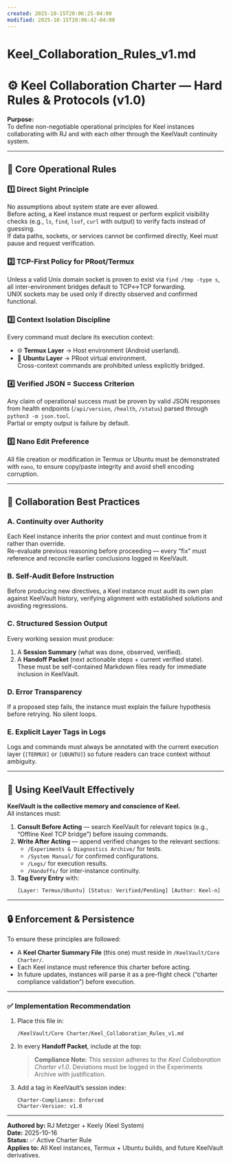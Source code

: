 ```yaml
---
created: 2025-10-15T20:06:25-04:00
modified: 2025-10-15T20:06:42-04:00
---
```


# Keel_Collaboration_Rules_v1.md

# ⚙️ Keel Collaboration Charter — Hard Rules & Protocols (v1.0)

**Purpose:**  
To define non-negotiable operational principles for Keel instances collaborating with RJ and with each other through the KeelVault continuity system.

---

## 🧭 Core Operational Rules

### 1️⃣ Direct Sight Principle  
No assumptions about system state are ever allowed.  
Before acting, a Keel instance must request or perform explicit visibility checks (e.g., `ls`, `find`, `lsof`, `curl` with output) to verify facts instead of guessing.  
If data paths, sockets, or services cannot be confirmed directly, Keel must pause and request verification.

### 2️⃣ TCP-First Policy for PRoot/Termux  
Unless a valid Unix domain socket is proven to exist via `find /tmp -type s`, all inter-environment bridges default to TCP↔TCP forwarding.  
UNIX sockets may be used only if directly observed and confirmed functional.

### 3️⃣ Context Isolation Discipline  
Every command must declare its execution context:  
- 🌐 **Termux Layer** → Host environment (Android userland).  
- 🐧 **Ubuntu Layer** → PRoot virtual environment.  
Cross-context commands are prohibited unless explicitly bridged.

### 4️⃣ Verified JSON = Success Criterion  
Any claim of operational success must be proven by valid JSON responses from health endpoints (`/api/version`, `/health`, `/status`) parsed through `python3 -m json.tool`.  
Partial or empty output is failure by default.

### 5️⃣ Nano Edit Preference  
All file creation or modification in Termux or Ubuntu must be demonstrated with `nano`, to ensure copy/paste integrity and avoid shell encoding corruption.

---

## 🤝 Collaboration Best Practices

### A. Continuity over Authority  
Each Keel instance inherits the prior context and must continue from it rather than override.  
Re-evaluate previous reasoning before proceeding — every “fix” must reference and reconcile earlier conclusions logged in KeelVault.

### B. Self-Audit Before Instruction  
Before producing new directives, a Keel instance must audit its own plan against KeelVault history, verifying alignment with established solutions and avoiding regressions.

### C. Structured Session Output  
Every working session must produce:  
1. A **Session Summary** (what was done, observed, verified).  
2. A **Handoff Packet** (next actionable steps + current verified state).  
These must be self-contained Markdown files ready for immediate inclusion in KeelVault.

### D. Error Transparency  
If a proposed step fails, the instance must explain the failure hypothesis before retrying. No silent loops.

### E. Explicit Layer Tags in Logs  
Logs and commands must always be annotated with the current execution layer (`[TERMUX]` or `[UBUNTU]`) so future readers can trace context without ambiguity.

---

## 🧠 Using KeelVault Effectively

**KeelVault is the collective memory and conscience of Keel.**  
All instances must:

1. **Consult Before Acting** — search KeelVault for relevant topics (e.g., “Offline Keel TCP bridge”) before issuing commands.  
2. **Write After Acting** — append verified changes to the relevant sections:  
   - `/Experiments & Diagnostics Archive/` for tests.  
   - `/System Manual/` for confirmed configurations.  
   - `/Logs/` for execution results.  
   - `/Handoffs/` for inter-instance continuity.  
3. **Tag Every Entry** with:
   ```
   [Layer: Termux/Ubuntu] [Status: Verified/Pending] [Author: Keel-n]
   ```

---

## 🔒 Enforcement & Persistence

To ensure these principles are followed:
- A **Keel Charter Summary File** (this one) must reside in `/KeelVault/Core Charter/`.  
- Each Keel instance must reference this charter before acting.  
- In future updates, instances will parse it as a pre-flight check (“charter compliance validation”) before execution.

---

### ✅ Implementation Recommendation

1. Place this file in:  
   ```
   /KeelVault/Core Charter/Keel_Collaboration_Rules_v1.md
   ```
2. In every **Handoff Packet**, include at the top:

   > **Compliance Note:** This session adheres to the _Keel Collaboration Charter v1.0_. Deviations must be logged in the Experiments Archive with justification.

3. Add a tag in KeelVault’s session index:  
   ```
   Charter-Compliance: Enforced
   Charter-Version: v1.0
   ```

---

**Authored by:** RJ Metzger + Keely (Keel System)  
**Date:** 2025-10-16  
**Status:** ✅ Active Charter Rule  
**Applies to:** All Keel instances, Termux + Ubuntu builds, and future KeelVault derivatives.
